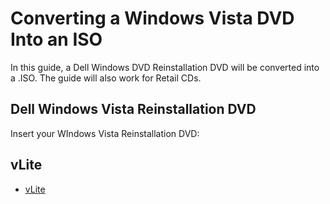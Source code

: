 # Converting a Windows Vista DVD Into an ISO

In this guide, a Dell Windows DVD Reinstallation DVD will be converted into a .ISO. The guide will also work for Retail CDs.

## Dell Windows Vista Reinstallation DVD

Insert your WIndows Vista Reinstallation DVD:

## vLite

* [vLite](https://www.softpedia.com/get/System/OS-Enhancements/vLite.shtml)
